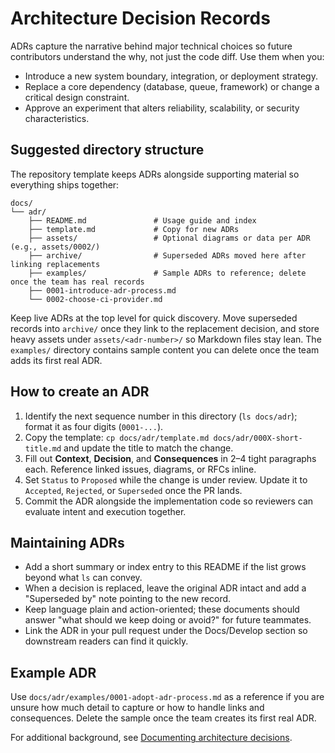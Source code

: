 # Architecture Decision Records

ADRs capture the narrative behind major technical choices so future contributors understand the why, not just the code diff. Use them when you:

- Introduce a new system boundary, integration, or deployment strategy.
- Replace a core dependency (database, queue, framework) or change a critical design constraint.
- Approve an experiment that alters reliability, scalability, or security characteristics.

## Suggested directory structure

The repository template keeps ADRs alongside supporting material so everything ships together:

```text
docs/
└── adr/
    ├── README.md               # Usage guide and index
    ├── template.md             # Copy for new ADRs
    ├── assets/                 # Optional diagrams or data per ADR (e.g., assets/0002/)
    ├── archive/                # Superseded ADRs moved here after linking replacements
    ├── examples/               # Sample ADRs to reference; delete once the team has real records
    ├── 0001-introduce-adr-process.md
    └── 0002-choose-ci-provider.md
```

Keep live ADRs at the top level for quick discovery. Move superseded records into `archive/` once they link to the replacement decision, and store heavy assets under `assets/<adr-number>/` so Markdown files stay lean. The `examples/` directory contains sample content you can delete once the team adds its first real ADR.

## How to create an ADR

1. Identify the next sequence number in this directory (`ls docs/adr`); format it as four digits (`0001-...`).
2. Copy the template: `cp docs/adr/template.md docs/adr/000X-short-title.md` and update the title to match the change.
3. Fill out **Context**, **Decision**, and **Consequences** in 2–4 tight paragraphs each. Reference linked issues, diagrams, or RFCs inline.
4. Set `Status` to `Proposed` while the change is under review. Update it to `Accepted`, `Rejected`, or `Superseded` once the PR lands.
5. Commit the ADR alongside the implementation code so reviewers can evaluate intent and execution together.

## Maintaining ADRs

- Add a short summary or index entry to this README if the list grows beyond what `ls` can convey.
- When a decision is replaced, leave the original ADR intact and add a "Superseded by" note pointing to the new record.
- Keep language plain and action-oriented; these documents should answer "what should we keep doing or avoid?" for future teammates.
- Link the ADR in your pull request under the Docs/Develop section so downstream readers can find it quickly.

## Example ADR

Use `docs/adr/examples/0001-adopt-adr-process.md` as a reference if you are unsure how much detail to capture or how to handle links and consequences. Delete the sample once the team creates its first real ADR.

For additional background, see [Documenting architecture decisions](https://adr.github.io/).
